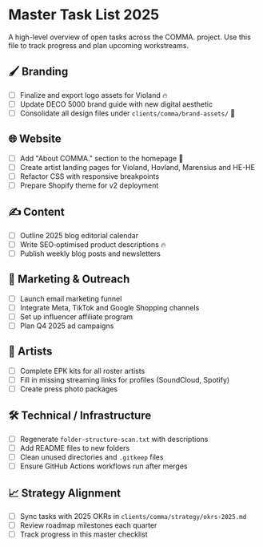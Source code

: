 # Master Task List 2025

A high-level overview of open tasks across the COMMA. project. Use this file to track progress and plan upcoming workstreams.

## 🖌️ Branding
- [ ] Finalize and export logo assets for Violand 🔥
- [ ] Update DECO 5000 brand guide with new digital aesthetic
- [ ] Consolidate all design files under `clients/comma/brand-assets/` 📁

## 🌐 Website
- [ ] Add "About COMMA." section to the homepage 📅
- [ ] Create artist landing pages for Violand, Hovland, Marensius and HE-HE
- [ ] Refactor CSS with responsive breakpoints
- [ ] Prepare Shopify theme for v2 deployment

## ✍️ Content
- [ ] Outline 2025 blog editorial calendar
- [ ] Write SEO‑optimised product descriptions 🔥
- [ ] Publish weekly blog posts and newsletters

## 📣 Marketing & Outreach
- [ ] Launch email marketing funnel
- [ ] Integrate Meta, TikTok and Google Shopping channels
- [ ] Set up influencer affiliate program
- [ ] Plan Q4 2025 ad campaigns

## 🎤 Artists
- [ ] Complete EPK kits for all roster artists
- [ ] Fill in missing streaming links for profiles (SoundCloud, Spotify)
- [ ] Create press photo packages

## 🛠️ Technical / Infrastructure
- [ ] Regenerate `folder-structure-scan.txt` with descriptions
- [ ] Add README files to new folders
- [ ] Clean unused directories and `.gitkeep` files
- [ ] Ensure GitHub Actions workflows run after merges

## 📈 Strategy Alignment
- [ ] Sync tasks with 2025 OKRs in `clients/comma/strategy/okrs-2025.md`
- [ ] Review roadmap milestones each quarter
- [ ] Track progress in this master checklist
